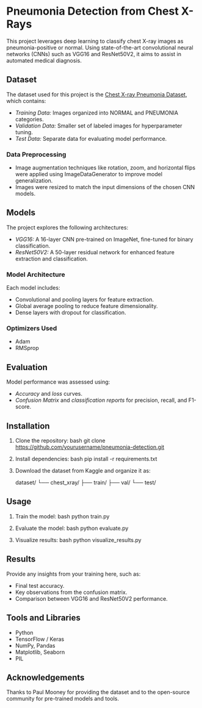 # Pneumonia Detection from Chest X-Rays

This project leverages deep learning to classify chest X-ray images as pneumonia-positive or normal. Using state-of-the-art convolutional neural networks (CNNs) such as VGG16 and ResNet50V2, it aims to assist in automated medical diagnosis.

## Dataset
The dataset used for this project is the [Chest X-ray Pneumonia Dataset](https://www.kaggle.com/datasets/paultimothymooney/chest-xray-pneumonia), which contains:
- *Training Data:* Images organized into NORMAL and PNEUMONIA categories.
- *Validation Data:* Smaller set of labeled images for hyperparameter tuning.
- *Test Data:* Separate data for evaluating model performance.

### Data Preprocessing
- Image augmentation techniques like rotation, zoom, and horizontal flips were applied using ImageDataGenerator to improve model generalization.
- Images were resized to match the input dimensions of the chosen CNN models.

## Models
The project explores the following architectures:
- *VGG16:* A 16-layer CNN pre-trained on ImageNet, fine-tuned for binary classification.
- *ResNet50V2:* A 50-layer residual network for enhanced feature extraction and classification.

### Model Architecture
Each model includes:
- Convolutional and pooling layers for feature extraction.
- Global average pooling to reduce feature dimensionality.
- Dense layers with dropout for classification.

### Optimizers Used
- Adam
- RMSprop

## Evaluation
Model performance was assessed using:
- *Accuracy* and *loss* curves.
- *Confusion Matrix* and *classification reports* for precision, recall, and F1-score.

## Installation
1. Clone the repository:
   bash
   git clone https://github.com/yourusername/pneumonia-detection.git
   
2. Install dependencies:
   bash
   pip install -r requirements.txt
   
3. Download the dataset from Kaggle and organize it as:
   
   dataset/
   └── chest_xray/
       ├── train/
       ├── val/
       └── test/
   

## Usage
1. Train the model:
   bash
   python train.py
   
2. Evaluate the model:
   bash
   python evaluate.py
   
3. Visualize results:
   bash
   python visualize_results.py
   

## Results
Provide any insights from your training here, such as:
- Final test accuracy.
- Key observations from the confusion matrix.
- Comparison between VGG16 and ResNet50V2 performance.

## Tools and Libraries
- Python
- TensorFlow / Keras
- NumPy, Pandas
- Matplotlib, Seaborn
- PIL

## Acknowledgements
Thanks to Paul Mooney for providing the dataset and to the open-source community for pre-trained models and tools.
